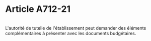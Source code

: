 # Article A712-21

<p><br/>L'autorité de tutelle de l'établissement peut demander des éléments complémentaires à présenter avec les documents budgétaires.</p>